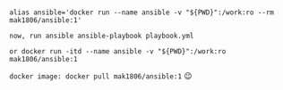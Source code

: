 ###
```
alias ansible='docker run --name ansible -v "${PWD}":/work:ro --rm mak1806/ansible:1'
```
`now, run ansible ansible-playbook playbook.yml `

`or docker run -itd --name ansible -v "${PWD}":/work:ro  mak1806/ansible:1`

`docker image: docker pull mak1806/ansible:1`
😉
